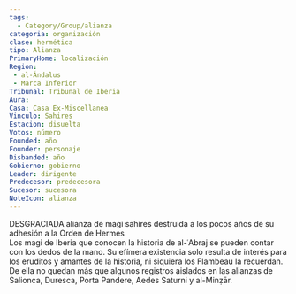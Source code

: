 ```yaml
---
tags:
  - Category/Group/alianza
categoria: organización
clase: hermética
tipo: Alianza
PrimaryHome: localización
Region:
 - al-Ándalus 
 - Marca Inferior 
Tribunal: Tribunal de Iberia 
Aura: 
Casa: Casa Ex-Miscellanea 
Vinculo: Sahires 
Estacion: disuelta 
Votos: número
Founded: año
Founder: personaje
Disbanded: año
Gobierno: gobierno
Leader: dirigente
Predecesor: predecesora
Sucesor: sucesora
NoteIcon: alianza
---
```


 <section class="wa-section main-content"><p><span class="dropcap">D</span>ESGRACIADA alianza de magi sahires destruida a los pocos años de su adhesión a la Orden de Hermes
<br />
Los magi de Iberia que conocen la historia de al-ʿAbraj se pueden contar con los dedos de la mano. Su efímera existencia solo resulta de interés para los eruditos y amantes de la historia, ni siquiera los Flambeau la recuerdan. De ella no quedan más que algunos registros aislados en las alianzas de Salionca, Duresca, Porta Pandere, Aedes Saturni y al-Minẓār.
</p><div id="ebaacda3227843c711211a7535b40f3e" class="visibility-toggler image-thumb-container user-css-image-thumbnail position-relative padding-10 "><img src="https://worldanvil.com/uploads/images/fe017b9bce61f01c08be7d64cfd6a065.png" alt title="Ribat al-abraj.png" /></div>